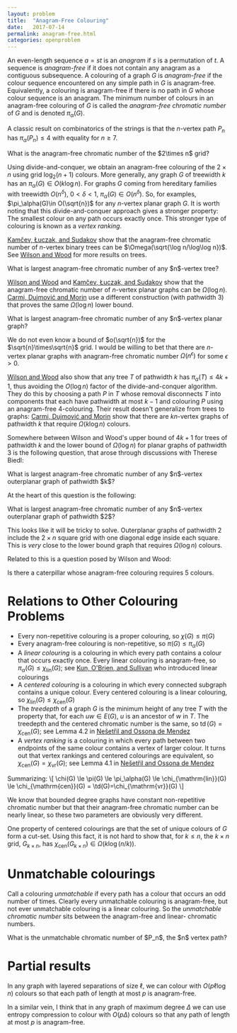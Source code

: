 ```yaml
---
layout: problem
title:  "Anagram-Free Colouring"
date:   2017-07-14
permalink: anagram-free.html
categories: openproblem
---
```

An even-length sequence $a=st$ is an *anagram* if $s$ is a permutation of $t$. A sequence is *anagram-free* if it does not contain any anagram as a contiguous subsequence.  A colouring of a graph $G$ is *anagram-free* if the colour sequence encountered on any simple path in $G$ is anagram-free.
Equivalently, a colouring is anagram-free if there is no path in $G$ whose colour sequence is an anagram.  The minimum number of colours in an anagram-free colouring of $G$ is called the *anagram-free chromatic number* of $G$ and is denoted $\pi_\alpha(G)$.

A classic result on combinatorics of the strings is that the $n$-vertex path $P_n$ has $\pi_\alpha(P_n)\le 4$ with equality for $n\ge 7$.

<div class="problem">
  What is the anagram-free chromatic number of the $2\times n$ grid?
</div>

Using divide-and-conquer, we obtain an anagram-free colouring of the $2\times n$ using grid $\log_2(n+1)$ colours. More generally, any graph $G$ of treewidth $k$ has an $\pi_\alpha(G)\in O(k\log n)$.  For graphs $G$ coming from hereditary families with treewidth $O(n^\delta)$, $0<\delta<1$, $\pi_\alpha(G)\in O(n^{\delta})$.  So, for examples, $\pi_\alpha(G)\in O(\sqrt{n})$ for any $n$-vertex planar graph $G$.  It is worth noting that this divide-and-conquer approach gives a stronger property: The smallest colour on any path occurs exactly once.  This stronger type of colouring is known as a *vertex ranking*.

[Kamčev, Łuczak, and Sudakov][kamčev-ea] show that the anagram-free chromatic number of $n$-vertex binary trees can be $\Omega(\sqrt{\log n/\log\log n})$. See [Wilson and Wood][wilson-wood] for more results on trees.

<div class="problem">
  What is largest anagram-free chromatic number of any $n$-vertex tree?
</div>

[Wilson and Wood][wilson-wood] and [Kamčev, Łuczak, and Sudakov][kamčev-ea]
show that the anagram-free chromatic number of $n$-vertex planar graphs can be $\Omega(\log n)$.  [Carmi, Dujmović and Morin][carmi-dujmovic-morin] use a different construction (with pathwidth 3) that proves the same $\Omega(\log n)$ lower bound.

<div class="problem">
  What is largest anagram-free chromatic number of any $n$-vertex planar graph?
</div>

We do not even know a bound of $o(\sqrt{n})$ for the $\sqrt{n}\times\sqrt{n}$ grid. I would be willing to bet that there are $n$-vertex planar graphs with anagram-free chromatic number $\Omega(n^\epsilon)$ for some $\epsilon >0$.

[Wilson and Wood][wilson-wood] also show that any tree $T$ of pathwidth $k$ has $\pi_\alpha(T)\le 4k+1$, thus avoiding the $O(\log n)$ factor of the divide-and-conquer algorithm.  They do this by choosing a path $P$ in $T$ whose removal disconnects $T$ into components that each have pathwidth at most $k-1$ and colouring $P$ using an anagram-free 4-colouring.  Their result doesn't generalize from trees to graphs: [Carmi, Dujmović and Morin][carmi-dujmovic-morin] show that there are $kn$-vertex graphs of pathwidth $k$ that require $\Omega(k\log n)$ colours.

Somewhere between Wilson and Wood's upper bound of $4k+1$ for trees of pathwidth $k$ and the lower bound of $\Omega(\log n)$ for planar graphs of pathwidth 3 is the following question, that arose through discussions with Therese Biedl:

<div class="problem">
  What is largest anagram-free chromatic number of any $n$-vertex outerplanar graph of pathwidth $k$?
</div>

At the heart of this question is the following:

<div class="problem">
  What is largest anagram-free chromatic number of any $n$-vertex outerplanar graph of pathwidth $2$?
</div>

This looks like it will be tricky to solve.  Outerplanar graphs of pathwidth 2 include  the $2\times n$ square grid with one diagonal edge inside each square.  This is *very* close to the lower bound graph that requires $\Omega(\log n)$ colours.


Related to this is a question posed by Wilson and Wood:

<div class="problem">
  Is there a caterpillar whose anagram-free colouring requires 5 colours.
</div>








# Relations to Other Colouring Problems

- Every non-repetitive colouring is a proper colouring, so $\chi(G)\le \pi(G)$
- Every anagram-free colouring is non-repetitive, so $\pi(G)\le \pi_\alpha(G)$
- A *linear colouring* is a colouring in which every path contains a colour that occurs exactly once. Every linear colouring is anagram-free, so $\pi_\alpha(G)\le \chi_{\mathrm{lin}}(G)$; see [Kun, O'Brien, and Sullivan](https://arxiv.org/abs/1802.09665) who introduced linear colourings
- A *centered colouring* is a colouring in which every connected subgraph contains
  a unique colour. Every centered colouring is a linear colouring, so $\chi_{\mathrm{lin}}(G) \le \chi_{\mathrm{cen}}(G)$
- The *treedepth* of a graph $G$ is the minimum height of any tree $T$ with the property that, for each $uw\in E(G)$, $u$ is an ancestor of $w$ in $T$.  The treedepth and the centered chromatic number is the same, so $\DeclareMathOperator{\td}{td}\td(G) = \chi_{\mathrm{cen}}(G)$; see Lemma 4.2 in [Nešetřil and Ossona de Mendez](https://doi.org/10.1016/j.ejc.2005.01.010)
- A *vertex ranking* is a colouring in which every path between two endpoints of the same colour contains a vertex of larger colour.  It turns out that vertex rankings and centered colourings are equivalent, so $\chi_{\mathrm{cen}}(G) = \chi_{\mathrm{vr}}(G)$; see Lemma 4.1 in [Nešetřil and Ossona de Mendez](https://doi.org/10.1016/j.ejc.2005.01.010)

Summarizing:
\\[
  \chi(G) \le \pi(G) \le \pi_\alpha(G) \le \chi_{\mathrm{lin}}(G)
   \le \chi_{\mathrm{cen}}(G) = \td(G)=\chi_{\mathrm{vr}}(G)
\\]

We know that bounded degree graphs have constant non-repetitive chromatic number but that their anagram-free chromatic number can be nearly linear, so these two parameters are obviously very different.

One property of centered colourings are that the set of unique colours of $G$ form a cut-set.  Using this fact, it is not hard to show that, for $k\le n$, the $k\times n$ grid, $G_{k\times n}$, has $\chi_{\mathrm{cen}}(G_{k\times n}) \in\Omega(k\log(n/k))$.

# Unmatchable colourings

Call a colouring *unmatchable* if every path has a colour that occurs an odd number of times. Clearly every unmatchable colouring is anagram-free, but not ever unmatchable colouring is a linear colouring. So the *unmatchable chromatic number* sits between the anagram-free and linear- chromatic numbers.

<div class="problem">
  What is the unmatchable chromatic number of $P_n$, the $n$ vertex path?
</div>


# Partial results

In any graph with layered separations of size $\ell$, we can colour with $O(p\ell\log n)$ colours so that each path of length at most $p$ is anagram-free.

In a similar vein, I think that in any graph of maximum degree $\Delta$ we can use entropy compression to colour with $O(p\Delta)$ colours so that any path of length at most $p$ is anagram-free.


[kamčev-ea]: https://arxiv.org/abs/1606.09062
[wilson-wood]: https://arxiv.org/abs/1607.01117
[carmi-dujmovic-morin]: https://arxiv.org/abs/1802.01646
